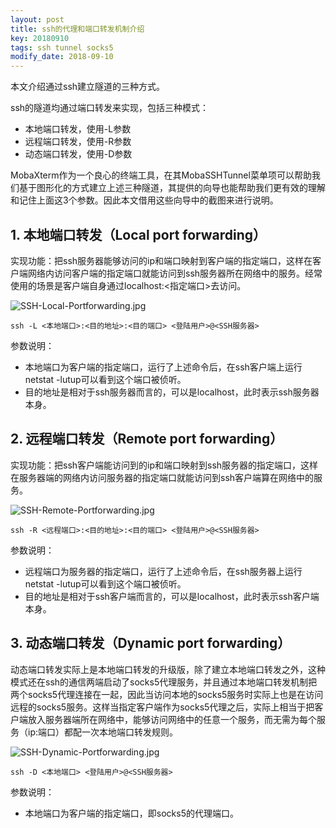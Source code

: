 ```yaml
---
layout: post
title: ssh的代理和端口转发机制介绍
key: 20180910
tags: ssh tunnel socks5
modify_date: 2018-09-10
---
```


本文介绍通过ssh建立隧道的三种方式。

<!--more-->

ssh的隧道均通过端口转发来实现，包括三种模式：
- 本地端口转发，使用-L参数
- 远程端口转发，使用-R参数
- 动态端口转发，使用-D参数

MobaXterm作为一个良心的终端工具，在其MobaSSHTunnel菜单项可以帮助我们基于图形化的方式建立上述三种隧道，其提供的向导也能帮助我们更有效的理解和记住上面这3个参数。因此本文借用这些向导中的截图来进行说明。

## 1. 本地端口转发（Local port forwarding）

实现功能：把ssh服务器能够访问的ip和端口映射到客户端的指定端口，这样在客户端网络内访问客户端的指定端口就能访问到ssh服务器所在网络中的服务。经常使用的场景是客户端自身通过localhost:<指定端口>去访问。

![SSH-Local-Portforwarding.jpg](http://lprincewhn.github.io/assets/images/SSH-Local-Portforwarding.jpg)

```
ssh -L <本地端口>:<目的地址>:<目的端口> <登陆用户>@<SSH服务器>
```

参数说明：
- 本地端口为客户端的指定端口，运行了上述命令后，在ssh客户端上运行netstat -lutup可以看到这个端口被侦听。
- 目的地址是相对于ssh服务器而言的，可以是localhost，此时表示ssh服务器本身。

## 2. 远程端口转发（Remote port forwarding）

实现功能：把ssh客户端能访问到的ip和端口映射到ssh服务器的指定端口，这样在服务器端的网络内访问服务器的指定端口就能访问到ssh客户端算在网络中的服务。

![SSH-Remote-Portforwarding.jpg](http://lprincewhn.github.io/assets/images/SSH-Remote-Portforwarding.jpg)

```
ssh -R <远程端口>:<目的地址>:<目的端口> <登陆用户>@<SSH服务器>
```

参数说明：
- 远程端口为服务器的指定端口，运行了上述命令后，在ssh服务器上运行netstat -lutup可以看到这个端口被侦听。
- 目的地址是相对于ssh客户端而言的，可以是localhost，此时表示ssh客户端本身。

## 3. 动态端口转发（Dynamic port forwarding）

动态端口转发实际上是本地端口转发的升级版，除了建立本地端口转发之外，这种模式还在ssh的通信两端启动了socks5代理服务，并且通过本地端口转发机制把两个socks5代理连接在一起，因此当访问本地的socks5服务时实际上也是在访问远程的socks5服务。这样当指定客户端作为socks5代理之后，实际上相当于把客户端放入服务器端所在网络中，能够访问网络中的任意一个服务，而无需为每个服务（ip:端口）都配一次本地端口转发规则。

![SSH-Dynamic-Portforwarding.jpg](http://lprincewhn.github.io/assets/images/SSH-Dynamic-Portforwarding.jpg)

```
ssh -D <本地端口> <登陆用户>@<SSH服务器>
```

参数说明：
- 本地端口为客户端的指定端口，即socks5的代理端口。
